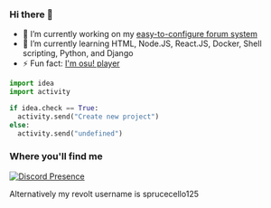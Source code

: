 ### Hi there 👋

- 🔭 I’m currently working on my [easy-to-configure forum system](https://github.com/sprucecellodev125/bruhforum)
- 🌱 I’m currently learning HTML, Node.JS, React.JS, Docker, Shell scripting, Python, and Django
- ⚡ Fun fact: [I'm osu! player](https://osu.ppy.sh/users/29282892)

```python
import idea
import activity

if idea.check == True:
  activity.send("Create new project")
else:
  activity.send("undefined")
```

### Where you'll find me
[![Discord Presence](https://lanyard.cnrad.dev/api/899869470145802260)](https://discord.com/users/899869470145802260)

Alternatively my revolt username is sprucecello125
